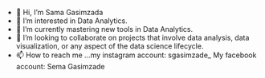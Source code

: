 - 👋 Hi, I’m Sama Gasimzada
- 👀 I’m interested in Data Analytics.
- 🌱 I’m currently mastering new tools in Data Analytics.
- 💞️ I’m looking to collaborate on projects that involve data analysis, data visualization, or any aspect of the data science lifecycle. 
- 📫 How to reach me ...my instagram account: sgasimzade_
My facebook account: Sema Gasimzade

<!---
SemaGasimzade/SemaGasimzade is a ✨ special ✨ repository because its `README.md` (this file) appears on your GitHub profile.
You can click the Preview link to take a look at your changes.
--->

